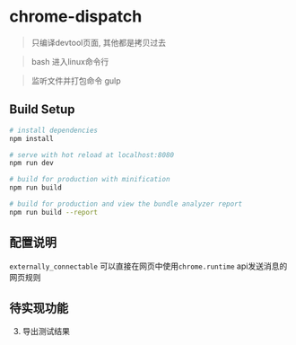 # chrome-dispatch

> 只编译devtool页面, 其他都是拷贝过去

> bash 进入linux命令行

> 监听文件并打包命令 gulp

## Build Setup

``` bash
# install dependencies
npm install

# serve with hot reload at localhost:8080
npm run dev

# build for production with minification
npm run build

# build for production and view the bundle analyzer report
npm run build --report
```
## 配置说明
`externally_connectable` 可以直接在网页中使用`chrome.runtime` api发送消息的网页规则


## 待实现功能
3. 导出测试结果

